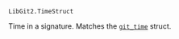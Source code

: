 ```
LibGit2.TimeStruct
```

Time in a signature. Matches the [`git_time`](https://libgit2.org/libgit2/#HEAD/type/git_time) struct.
